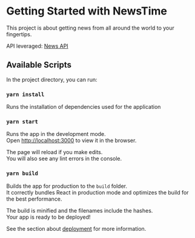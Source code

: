 # Getting Started with NewsTime

This project is about getting news from all around the world
to your fingertips.

API leveraged: [News API](https://newsapi.org)

## Available Scripts

In the project directory, you can run:

### `yarn install`

Runs the installation of dependencies used for the application

### `yarn start`

Runs the app in the development mode.\
Open [http://localhost:3000](http://localhost:3000) to view it in the browser.

The page will reload if you make edits.\
You will also see any lint errors in the console.

### `yarn build`

Builds the app for production to the `build` folder.\
It correctly bundles React in production mode and optimizes the build for the best performance.

The build is minified and the filenames include the hashes.\
Your app is ready to be deployed!

See the section about [deployment](https://facebook.github.io/create-react-app/docs/deployment) for more information.
